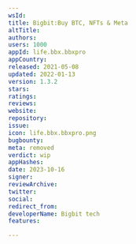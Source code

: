 ```yaml
---
wsId: 
title: Bigbit:Buy BTC, NFTs & Meta
altTitle: 
authors: 
users: 1000
appId: life.bbx.bbxpro
appCountry: 
released: 2021-05-08
updated: 2022-01-13
version: 1.3.2
stars: 
ratings: 
reviews: 
website: 
repository: 
issue: 
icon: life.bbx.bbxpro.png
bugbounty: 
meta: removed
verdict: wip
appHashes: 
date: 2023-10-16
signer: 
reviewArchive: 
twitter: 
social: 
redirect_from: 
developerName: Bigbit tech
features: 

---
```


